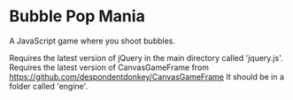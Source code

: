 Bubble Pop Mania
===============

A JavaScript game where you shoot bubbles.

Requires the latest version of jQuery in the main directory called 'jquery.js'.
Requires the latest version of CanvasGameFrame from https://github.com/despondentdonkey/CanvasGameFrame It should be in a folder called 'engine'.